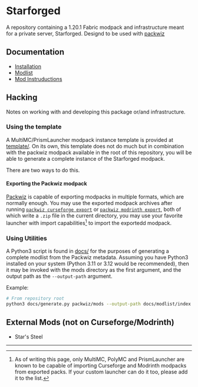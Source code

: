 # Starforged

A repository containing a 1.20.1 Fabric modpack and infrastructure meant for a
private server, Starforged. Designd to be used with
[packwiz](https://github.com/packwiz/packwiz)

## Documentation

- [Installation](docs/installation/)
- [Modlist](docs/modlist/)
- [Mod Instruductions](docs/mod_introductions/)

## Hacking

Notes on working with and developing this package or/and infrastructure.

### Using the template

A MultiMC/PrismLauncher modpack instance template is provided at
[template/](/template). On its own, this template does not do much but in
combination with the packwiz modpack available in the root of this repository,
you will be able to generate a complete instance of the Starforged modpack.

There are two ways to do this.

#### Exporting the Packwiz modpack

[packwiz]: https://packwiz.infra.link/reference/commands/packwiz/curseforge/export/
[modrinth]: https://packwiz.infra.link/reference/commands/packwiz/modrinth/

[Packwiz](https://github.com/packwiz/packwiz) is capable of exporting modpacks
in multiple formats, which are normally enough. You may use the exported modpack
archives after running [`packwiz curseforge export`](packwiz) or
[`packwiz modrinth export`](modrinth), both of which write a `.zip` file in the
current directory, you may use your favorite launcher with import capabilities[^1]
to import the exportedd modpack.

### Using Utilities

A Python3 script is found in [docs/](/docs/) for the purposes of generating a
complete modlist from the Packwiz metadata. Assuming you have Python3 installed
on your system (Python 3.11 or 3.12 would be recommended), then it may be
invoked with the mods directory as the first argument, and the output path as
the `--output-path` argument.

Example:

```bash
# From repository root
python3 docs/generate.py packwiz/mods --output-path docs/modlist/index.md
```

## External Mods (not on Curseforge/Modrinth)

- Star's Steel

---

[^1]:
    As of writing this page, only MultiMC, PolyMC and PrismLauncher are known
    to be capable of importing Curseforge and Modrinth modpacks from exported
    packs. If your custom launcher can do it too, please add it to the list.
